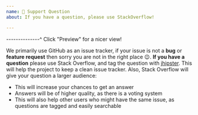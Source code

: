 ```yaml
---
name: 🤗 Support Question
about: If you have a question, please use StackOverflow!

---
```


--------------^ Click "Preview" for a nicer view!

We primarily use GitHub as an issue tracker, if your issue is not a **bug** or **feature request** then sorry you are not in the right place :wink:.
**If you have a question** please use Stack Overflow, and tag the question with [jhipster](http://stackoverflow.com/questions/tagged/jhipster). This will help the project to keep a clean issue tracker. Also, Stack Overflow will give your question a larger audience:

- This will increase your chances to get an answer
- Answers will be of higher quality, as there is a voting system
- This will also help other users who might have the same issue, as questions are tagged and easily searchable
